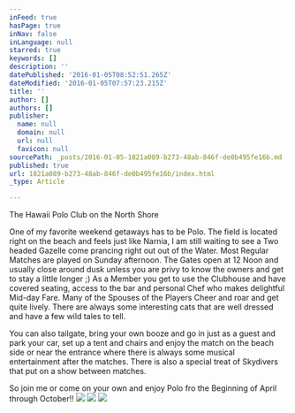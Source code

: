 ```yaml
---
inFeed: true
hasPage: true
inNav: false
inLanguage: null
starred: true
keywords: []
description: ''
datePublished: '2016-01-05T08:52:51.265Z'
dateModified: '2016-01-05T07:57:23.215Z'
title: ''
author: []
authors: []
publisher:
  name: null
  domain: null
  url: null
  favicon: null
sourcePath: _posts/2016-01-05-1821a089-b273-48ab-846f-de0b495fe16b.md
published: true
url: 1821a089-b273-48ab-846f-de0b495fe16b/index.html
_type: Article

---
```

The Hawaii Polo Club on the North Shore

One of my favorite weekend getaways has to be Polo.  The field is located right on the beach and feels just like Narnia, I am still waiting to see a Two headed Gazelle come prancing right out out of the Water.  Most Regular Matches are played on Sunday afternoon.  The Gates open at 12 Noon and usually close around dusk unless you are privy to know the owners and get to stay a little longer ;)  As a Member you get to use the Clubhouse and have covered seating, access to the bar and personal Chef who makes delightful Mid-day Fare.  Many of the Spouses of the Players Cheer and roar and get quite lively.  There are always some interesting cats that are well dressed and have a few wild tales to tell. 

You can also tailgate, bring your own booze and go in just as a guest and park your car, set up a tent and chairs and enjoy the match on the beach side or near the entrance where there is always some musical entertainment after the matches.  There is also a special treat of Skydivers that put on a show between matches.  

So join me or come on your own and enjoy Polo fro the Beginning of April through October!!
![](https://the-grid-user-content.s3-us-west-2.amazonaws.com/5c1de4d8-f8d3-4070-8f13-1ceffd77a4b9.JPG)
![](https://the-grid-user-content.s3-us-west-2.amazonaws.com/a5068991-c580-42da-947d-e7cc9c878f5b.JPG)
![](https://the-grid-user-content.s3-us-west-2.amazonaws.com/e265fa72-a963-45fe-a6c1-1ae4c63fcb8c.JPG)
